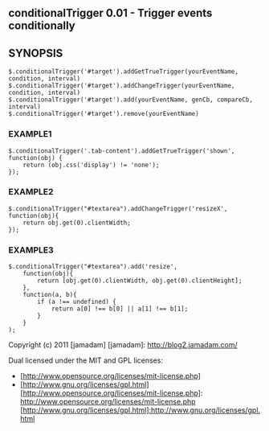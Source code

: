 conditionalTrigger 0.01 - Trigger events conditionally
---------------

## SYNOPSIS
    
    $.conditionalTrigger('#target').addGetTrueTrigger(yourEventName, condition, interval)
    $.conditionalTrigger('#target').addChangeTrigger(yourEventName, condition, interval)
    $.conditionalTrigger('#target').add(yourEventName, genCb, compareCb, interval)
    $.conditionalTrigger('#target').remove(yourEventName)

### EXAMPLE1

    $.conditionalTrigger('.tab-content').addGetTrueTrigger('shown', function(obj) {
        return (obj.css('display') != 'none');
    });

### EXAMPLE2

    $.conditionalTrigger("#textarea").addChangeTrigger('resizeX', function(obj){
        return obj.get(0).clientWidth;
    });

### EXAMPLE3

    $.conditionalTrigger("#textarea").add('resize',
        function(obj){
            return [obj.get(0).clientWidth, obj.get(0).clientHeight];
        },
        function(a, b){
            if (a !== undefined) {
                return a[0] !== b[0] || a[1] !== b[1];
            }
        }
    );

Copyright (c) 2011 [jamadam]
[jamadam]: http://blog2.jamadam.com/

Dual licensed under the MIT and GPL licenses:

- [http://www.opensource.org/licenses/mit-license.php]
- [http://www.gnu.org/licenses/gpl.html]
[http://www.opensource.org/licenses/mit-license.php]: http://www.opensource.org/licenses/mit-license.php
[http://www.gnu.org/licenses/gpl.html]:http://www.gnu.org/licenses/gpl.html